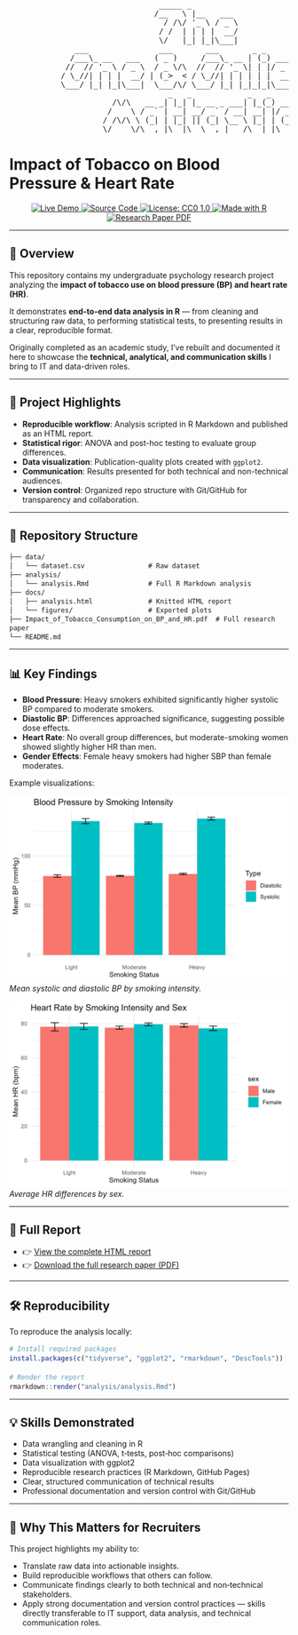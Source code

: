 <pre>
                                _____ _ 
                               /__   \ |__   ___ 
                                 / /\/ '_ \ / _ \ 
                                / /  | | | |  __/ 
                                \/   |_| |_|\___| 
              ___               ___       ___       _ _           _ 
             /___\_ __   ___   ( _ )     /___\_ __ | (_) ___  ___| |_ 
            //  // '_ \ / _ \  / _ \/\  //  // '_ \| | |/ _ \/ __| __| 
           / \_//| | | |  __/ | (_>  < / \_//| | | | | |  __/\__ \ |_ 
           \___/ |_| |_|\___|  \___/\/ \___/ |_| |_|_|_|\___||___/\__| 
                                  _   _            _   _ 
                      /\/\   __ _| |_| |_ __ _ ___| |_(_) ___ 
                     /    \ / _` | __| __/ _` / __| __| |/ __| 
                    / /\/\ \ (_| | |_| || (_| \__ \ |_| | (__ 
                    \/    \/\__,_|\__|\__\__,_|___/\__|_|\___| 
</pre>

# Impact of Tobacco on Blood Pressure & Heart Rate

<p align="center">
  <a href="https://theonliestmattastic.github.io/Psychology-Research-Impact-of-Tobacco-on-BP-and-HR/" target="_blank">
    <img src="https://img.shields.io/badge/Demo-Live%20Report-2980b9?style=for-the-badge&logo=githubpages&logoColor=white" alt="Live Demo">
  </a>
  <a href="https://github.com/TheOnliestMattastic/Psychology-Research-Impact-of-Tobacco-on-BP-and-HR" target="_blank">
    <img src="https://img.shields.io/badge/Code-GitHub-44475a?style=for-the-badge&logo=github&logoColor=white" alt="Source Code">
  </a>
  <a href="https://img.shields.io/badge/License-CC0--1.0-bd93f9?style=for-the-badge&logo=creative-commons&logoColor=282a36)" target="_blank">
    <img src="https://img.shields.io/badge/License-CC0--1.0-bd93f9?style=for-the-badge&logo=creative-commons&logoColor=282a36" alt="License: CC0 1.0">
  </a>
  <a href="https://www.r-project.org/" target="_blank">
    <img src="https://img.shields.io/badge/Made%20with-R-276DC3?style=for-the-badge&logo=r&logoColor=white" alt="Made with R">
  </a>  
  <a href="https://raw.githubusercontent.com/theonliestmattastic/Psychology-Research-Impact-of-Tobacco-on-BP-and-HR/main/Impact_of_Tobacco_Consumption_on_BP_and_HR.pdf" target="_blank">
    <img src="https://img.shields.io/badge/PDF-Research%20Paper-bd93f9?style=for-the-badge&logo=adobeacrobatreader&logoColor=white" alt="Research Paper PDF">
  </a>
</p>

---

## 📖 Overview
This repository contains my undergraduate psychology research project analyzing the **impact of tobacco use on blood pressure (BP) and heart rate (HR)**.  

It demonstrates **end-to-end data analysis in R** — from cleaning and structuring raw data, to performing statistical tests, to presenting results in a clear, reproducible format.  

Originally completed as an academic study, I’ve rebuilt and documented it here to showcase the **technical, analytical, and communication skills** I bring to IT and data-driven roles.

---

## 🚀 Project Highlights
- **Reproducible workflow**: Analysis scripted in R Markdown and published as an HTML report.  
- **Statistical rigor**: ANOVA and post-hoc testing to evaluate group differences.  
- **Data visualization**: Publication-quality plots created with `ggplot2`.  
- **Communication**: Results presented for both technical and non-technical audiences.  
- **Version control**: Organized repo structure with Git/GitHub for transparency and collaboration.  

---

## 📂 Repository Structure
```
├── data/
│   └── dataset.csv                # Raw dataset
├── analysis/
│   └── analysis.Rmd               # Full R Markdown analysis
├── docs/
│   ├── analysis.html              # Knitted HTML report
│   └── figures/                   # Exported plots
├── Impact_of_Tobacco_Consumption_on_BP_and_HR.pdf  # Full research paper
└── README.md
```

---

## 📊 Key Findings
- **Blood Pressure**: Heavy smokers exhibited significantly higher systolic BP compared to moderate smokers.  
- **Diastolic BP**: Differences approached significance, suggesting possible dose effects.  
- **Heart Rate**: No overall group differences, but moderate-smoking women showed slightly higher HR than men.  
- **Gender Effects**: Female heavy smokers had higher SBP than female moderates.  

Example visualizations:

![Blood Pressure by Smoking Status](docs/figures/bp_by_status.png)  
*Mean systolic and diastolic BP by smoking intensity.*

![Heart Rate by Sex](docs/figures/hr_by_sex.png)  
*Average HR differences by sex.*

---

## 🔎 Full Report
- 👉 [View the complete HTML report](https://theonliestmattastic.github.io/Psychology-Research-Impact-of-Tobacco-on-BP-and-HR/)  
- 👉 [Download the full research paper (PDF)](https://raw.githubusercontent.com/theonliestmattastic/Psychology-Research-Impact-of-Tobacco-on-BP-and-HR/main/Impact_of_Tobacco_Consumption_on_BP_and_HR.pdf)  

---

## 🛠️ Reproducibility
To reproduce the analysis locally:

```r
# Install required packages
install.packages(c("tidyverse", "ggplot2", "rmarkdown", "DescTools"))

# Render the report
rmarkdown::render("analysis/analysis.Rmd")
```

---

## 💡 Skills Demonstrated
- Data wrangling and cleaning in R  
- Statistical testing (ANOVA, t‑tests, post‑hoc comparisons)  
- Data visualization with ggplot2  
- Reproducible research practices (R Markdown, GitHub Pages)  
- Clear, structured communication of technical results  
- Professional documentation and version control with Git/GitHub  

---

## 🎯 Why This Matters for Recruiters
This project highlights my ability to:
- Translate raw data into actionable insights.  
- Build reproducible workflows that others can follow.  
- Communicate findings clearly to both technical and non‑technical stakeholders.  
- Apply strong documentation and version control practices — skills directly transferable to IT support, data analysis, and technical communication roles.  
